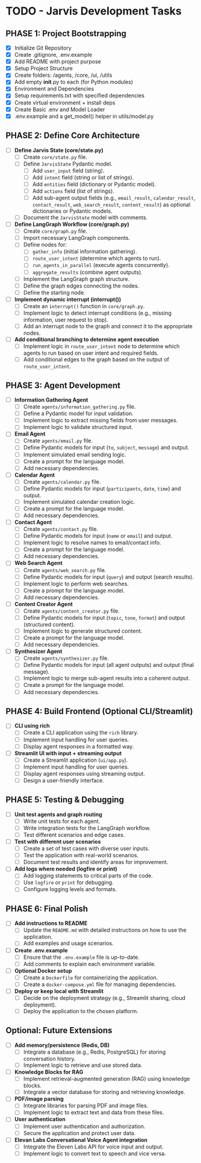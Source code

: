 # TODO - Jarvis Development Tasks

## PHASE 1: Project Bootstrapping

- [x] Initialize Git Repository
- [x] Create .gitignore, .env.example
- [x] Add README with project purpose
- [x] Setup Project Structure
- [x] Create folders: /agents, /core, /ui, /utils
- [x] Add empty __init__.py to each (for Python modules)
- [x] Environment and Dependencies
- [x] Setup requirements.txt with specified dependencies
- [x] Create virtual environment + install deps
- [x] Create Basic .env and Model Loader
- [x] .env.example and a get_model() helper in utils/model.py

## PHASE 2: Define Core Architecture

- [ ] **Define Jarvis State (core/state.py)**
    - [ ] Create `core/state.py` file.
    - [ ] Define `JarvisState` Pydantic model.
        - [ ] Add `user_input` field (string).
        - [ ] Add `intent` field (string or list of strings).
        - [ ] Add `entities` field (dictionary or Pydantic model).
        - [ ] Add `actions` field (list of strings).
        - [ ] Add sub-agent output fields (e.g., `email_result`, `calendar_result`, `contact_result`, `web_search_result`, `content_result`) as optional dictionaries or Pydantic models.
    - [ ] Document the `JarvisState` model with comments.

- [ ] **Define LangGraph Workflow (core/graph.py)**
    - [ ] Create `core/graph.py` file.
    - [ ] Import necessary LangGraph components.
    - [ ] Define nodes for:
        - [ ] `gather_info` (initial information gathering).
        - [ ] `route_user_intent` (determine which agents to run).
        - [ ] `run_agents_in_parallel` (execute agents concurrently).
        - [ ] `aggregate_results` (combine agent outputs).
    - [ ] Implement the LangGraph graph structure.
    - [ ] Define the graph edges connecting the nodes.
    - [ ] Define the starting node.

- [ ] **Implement dynamic interrupt (interrupt())**
    - [ ] Create an `interrupt()` function in `core/graph.py`.
    - [ ] Implement logic to detect interrupt conditions (e.g., missing information, user request to stop).
    - [ ] Add an interrupt node to the graph and connect it to the appropriate nodes.

- [ ] **Add conditional branching to determine agent execution**
    - [ ] Implement logic in `route_user_intent` node to determine which agents to run based on user intent and required fields.
    - [ ] Add conditional edges to the graph based on the output of `route_user_intent`.

## PHASE 3: Agent Development

- [ ] **Information Gathering Agent**
    - [ ] Create `agents/information_gathering.py` file.
    - [ ] Define a Pydantic model for input validation.
    - [ ] Implement logic to extract missing fields from user messages.
    - [ ] Implement logic to validate structured input.

- [ ] **Email Agent**
    - [ ] Create `agents/email.py` file.
    - [ ] Define Pydantic models for input (`to`, `subject`, `message`) and output.
    - [ ] Implement simulated email sending logic.
    - [ ] Create a prompt for the language model.
    - [ ] Add necessary dependencies.

- [ ] **Calendar Agent**
    - [ ] Create `agents/calendar.py` file.
    - [ ] Define Pydantic models for input (`participants`, `date`, `time`) and output.
    - [ ] Implement simulated calendar creation logic.
    - [ ] Create a prompt for the language model.
    - [ ] Add necessary dependencies.

- [ ] **Contact Agent**
    - [ ] Create `agents/contact.py` file.
    - [ ] Define Pydantic models for input (`name` or `email`) and output.
    - [ ] Implement logic to resolve names to email/contact info.
    - [ ] Create a prompt for the language model.
    - [ ] Add necessary dependencies.

- [ ] **Web Search Agent**
    - [ ] Create `agents/web_search.py` file.
    - [ ] Define Pydantic models for input (`query`) and output (search results).
    - [ ] Implement logic to perform web searches.
    - [ ] Create a prompt for the language model.
    - [ ] Add necessary dependencies.

- [ ] **Content Creator Agent**
    - [ ] Create `agents/content_creator.py` file.
    - [ ] Define Pydantic models for input (`topic`, `tone`, `format`) and output (structured content).
    - [ ] Implement logic to generate structured content.
    - [ ] Create a prompt for the language model.
    - [ ] Add necessary dependencies.

- [ ] **Synthesizer Agent**
    - [ ] Create `agents/synthesizer.py` file.
    - [ ] Define Pydantic models for input (all agent outputs) and output (final message).
    - [ ] Implement logic to merge sub-agent results into a coherent output.
    - [ ] Create a prompt for the language model.
    - [ ] Add necessary dependencies.

## PHASE 4: Build Frontend (Optional CLI/Streamlit)

- [ ] **CLI using rich**
    - [ ] Create a CLI application using the `rich` library.
    - [ ] Implement input handling for user queries.
    - [ ] Display agent responses in a formatted way.

- [ ] **Streamlit UI with input + streaming output**
    - [ ] Create a Streamlit application (`ui/app.py`).
    - [ ] Implement input handling for user queries.
    - [ ] Display agent responses using streaming output.
    - [ ] Design a user-friendly interface.

## PHASE 5: Testing & Debugging

- [ ] **Unit test agents and graph routing**
    - [ ] Write unit tests for each agent.
    - [ ] Write integration tests for the LangGraph workflow.
    - [ ] Test different scenarios and edge cases.

- [ ] **Test with different user scenarios**
    - [ ] Create a set of test cases with diverse user inputs.
    - [ ] Test the application with real-world scenarios.
    - [ ] Document test results and identify areas for improvement.

- [ ] **Add logs where needed (logfire or print)**
    - [ ] Add logging statements to critical parts of the code.
    - [ ] Use `logfire` or `print` for debugging.
    - [ ] Configure logging levels and formats.

## PHASE 6: Final Polish

- [ ] **Add instructions to README**
    - [ ] Update the `README.md` with detailed instructions on how to use the application.
    - [ ] Add examples and usage scenarios.

- [ ] **Create .env.example**
    - [ ] Ensure that the `.env.example` file is up-to-date.
    - [ ] Add comments to explain each environment variable.

- [ ] **Optional Docker setup**
    - [ ] Create a `Dockerfile` for containerizing the application.
    - [ ] Create a `docker-compose.yml` file for managing dependencies.

- [ ] **Deploy or keep local with Streamlit**
    - [ ] Decide on the deployment strategy (e.g., Streamlit sharing, cloud deployment).
    - [ ] Deploy the application to the chosen platform.

## Optional: Future Extensions

- [ ] **Add memory/persistence (Redis, DB)**
    - [ ] Integrate a database (e.g., Redis, PostgreSQL) for storing conversation history.
    - [ ] Implement logic to retrieve and use stored data.

- [ ] **Knowledge Blocks for RAG**
    - [ ] Implement retrieval-augmented generation (RAG) using knowledge blocks.
    - [ ] Integrate a vector database for storing and retrieving knowledge.

- [ ] **PDF/image parsing**
    - [ ] Integrate libraries for parsing PDF and image files.
    - [ ] Implement logic to extract text and data from these files.

- [ ] **User authentication**
    - [ ] Implement user authentication and authorization.
    - [ ] Secure the application and protect user data.

- [ ] **Elevan Labs Conversational Voice Agent integration**
    - [ ] Integrate the Eleven Labs API for voice input and output.
    - [ ] Implement logic to convert text to speech and vice versa.